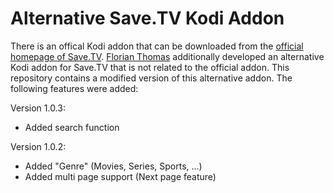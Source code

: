 # Alternative Save.TV Kodi Addon

There is an offical Kodi addon that can be downloaded from the [official homepage of Save.TV](https://www.save.tv/stv/s/misc/Apps.cfm). [Florian Thomas](http://tv-forum.info/viewtopic.php?f=37&t=120)  additionally developed an alternative Kodi addon for Save.TV that is not related to the official addon. This repository contains a modified version of this alternative addon. The following features were added:

Version 1.0.3:
* Added search function

Version 1.0.2:
* Added "Genre" (Movies, Series, Sports, ...)
* Added multi page support (Next page feature)

